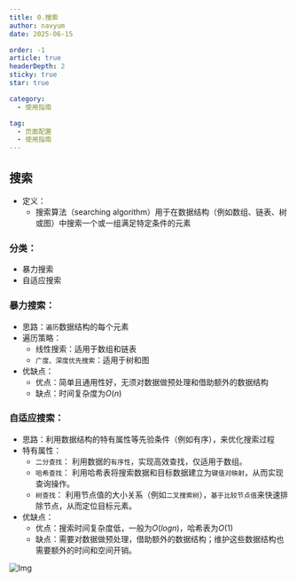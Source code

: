 ```yaml
---
title: 0.搜索
author: navyum
date: 2025-06-15

order: -1
article: true
headerDepth: 2
sticky: true
star: true

category:
  - 使用指南

tag:
  - 页面配置
  - 使用指南
---
```


## 搜索
* 定义：
    * 搜索算法（searching algorithm）用于在数据结构（例如数组、链表、树或图）中搜索一个或一组满足特定条件的元素

### 分类：
* 暴力搜索
* 自适应搜索

### 暴力搜索：
* 思路：`遍历`数据结构的每个元素
* 遍历策略：
    * 线性搜索：适用于数组和链表
    * `广度、深度优先搜索`：适用于树和图
* 优缺点：
    * 优点：简单且通用性好，无须对数据做预处理和借助额外的数据结构
    * 缺点：时间复杂度为$O(n)$

### 自适应搜索：
* 思路：利用数据结构的特有属性等先验条件（例如有序），来优化搜索过程
* 特有属性：
    * `二分查找`： 利用数据的`有序性`，实现高效查找，仅适用于数组。
    * `哈希查找`： 利用哈希表将搜索数据和目标数据建立为`键值对映射`，从而实现查询操作。
    * `树查找`： 利用节点值的大小关系（例如`二叉搜索树`），`基于比较节点值`来快速排除节点，从而定位目标元素。
* 优缺点：
    * 优点：搜索时间复杂度低，一般为$O(logn)$，哈希表为$O(1)$
    * 缺点：需要对数据做预处理，借助额外的数据结构；维护这些数据结构也需要额外的时间和空间开销。

![Img](https://raw.staticdn.net/Navyum/imgbed/pic/IMG/15695660eb48d4adcd10ff713f586b84.png)
